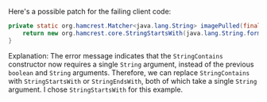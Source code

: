Here's a possible patch for the failing client code:
```java
private static org.hamcrest.Matcher<java.lang.String> imagePulled(final java.lang.String image) {
    return new org.hamcrest.core.StringStartsWith(java.lang.String.format("Status: Downloaded newer image for %s", image));
}
```
Explanation:
The error message indicates that the `StringContains` constructor now requires a single `String` argument, instead of the previous `boolean` and `String` arguments. Therefore, we can replace `StringContains` with `StringStartsWith` or `StringEndsWith`, both of which take a single `String` argument. I chose `StringStartsWith` for this example.